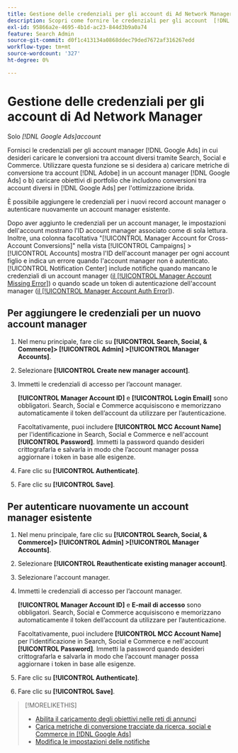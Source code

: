 ```yaml
---
title: Gestione delle credenziali per gli account di Ad Network Manager
description: Scopri come fornire le credenziali per gli account  [!DNL Google Ads] manager.
exl-id: 95866a2e-4695-4b1d-ac23-844d3b9a0a74
feature: Search Admin
source-git-commit: d0f1c413134a0868ddec79ded7672af316267edd
workflow-type: tm+mt
source-wordcount: '327'
ht-degree: 0%

---
```


# Gestione delle credenziali per gli account di Ad Network Manager

Solo *[!DNL Google Ads]account*

Fornisci le credenziali per gli account manager [!DNL Google Ads] in cui desideri caricare le conversioni tra account diversi tramite Search, Social e Commerce. Utilizzare questa funzione se si desidera a) caricare metriche di conversione tra account [!DNL Adobe] in un account manager [!DNL Google Ads] o b) caricare obiettivi di portfolio che includono conversioni tra account diversi in [!DNL Google Ads] per l&#39;ottimizzazione ibrida.

<!-- [Maybe later: and c) sync conversion value rules for accounts that use cross-account conversion tracking with Google Ads.] -->

È possibile aggiungere le credenziali per i nuovi record account manager o autenticare nuovamente un account manager esistente.

Dopo aver aggiunto le credenziali per un account manager, le impostazioni dell&#39;account mostrano l&#39;ID account manager associato come di sola lettura. Inoltre, una colonna facoltativa &quot;[!UICONTROL Manager Account for Cross-Account Conversions]&quot; nella vista [!UICONTROL Campaigns] > [!UICONTROL Accounts] mostra l&#39;ID dell&#39;account manager per ogni account figlio e indica un errore quando l&#39;account manager non è autenticato. [!UICONTROL Notification Center] include notifiche quando mancano le credenziali di un account manager ([il [!UICONTROL Manager Account Missing Error]](/help/search-social-commerce/notifications/notification-about.md)) o quando scade un token di autenticazione dell&#39;account manager ([il [!UICONTROL Manager Account Auth Error]](/help/search-social-commerce/notifications/notification-about.md)).

## Per aggiungere le credenziali per un nuovo account manager

1. Nel menu principale, fare clic su **[!UICONTROL Search, Social, & Commerce]> [!UICONTROL Admin] >[!UICONTROL Manager Accounts]**.

1. Selezionare **[!UICONTROL Create new manager account]**.

1. Immetti le credenziali di accesso per l’account manager.

   **[!UICONTROL Manager Account ID]** e **[!UICONTROL Login Email]** sono obbligatori. Search, Social e Commerce acquisiscono e memorizzano automaticamente il token dell’account da utilizzare per l’autenticazione.

   Facoltativamente, puoi includere **[!UICONTROL MCC Account Name]** per l&#39;identificazione in Search, Social e Commerce e nell&#39;account **[!UICONTROL Password]**. Immetti la password quando desideri crittografarla e salvarla in modo che l’account manager possa aggiornare i token in base alle esigenze.

1. Fare clic su **[!UICONTROL Authenticate]**.

1. Fare clic su **[!UICONTROL Save]**.

## Per autenticare nuovamente un account manager esistente

1. Nel menu principale, fare clic su **[!UICONTROL Search, Social, & Commerce]> [!UICONTROL Admin] >[!UICONTROL Manager Accounts]**.

1. Selezionare **[!UICONTROL Reauthenticate existing manager account]**.

1. Selezionare l&#39;account manager.

1. Immetti le credenziali di accesso per l’account manager.

   **[!UICONTROL Manager Account ID]** e **E-mail di accesso** sono obbligatori. Search, Social e Commerce acquisiscono e memorizzano automaticamente il token dell’account da utilizzare per l’autenticazione.

   Facoltativamente, puoi includere **[!UICONTROL MCC Account Name]** per l&#39;identificazione in Search, Social e Commerce e nell&#39;account **[!UICONTROL Password]**. Immetti la password quando desideri crittografarla e salvarla in modo che l’account manager possa aggiornare i token in base alle esigenze.

1. Fare clic su **[!UICONTROL Authenticate]**.

1. Fare clic su **[!UICONTROL Save]**.

>[!MORELIKETHIS]
>
>* [Abilita il caricamento degli obiettivi nelle reti di annunci](/help/search-social-commerce/tools/objective-upload-to-networks.md)
>* [Carica metriche di conversione tracciate da ricerca, social e Commerce in [!DNL Google Ads]](/help/search-social-commerce/tools/conversion-metrics-upload-to-google.md)
>* [Modifica le impostazioni delle notifiche](/help/search-social-commerce/notifications/notification-edit.md)
